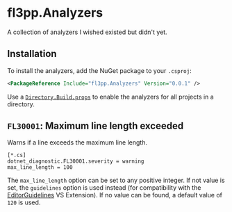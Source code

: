 # fl3pp.Analyzers

A collection of analyzers I wished existed but didn't yet.

## Installation

To install the analyzers, add the NuGet package to your `.csproj`:

```xml
<PackageReference Include="fl3pp.Analyzers" Version="0.0.1" />
```

Use a [`Directory.Build.props`](https://learn.microsoft.com/en-us/visualstudio/msbuild/customize-by-directory?view=vs-2022#directorybuildprops-and-directorybuildtargets)
to enable the analyzers for all projects in a directory.

## `FL30001`: Maximum line length exceeded

Warns if a line exceeds the maximum line length.

```editorconfig
[*.cs]
dotnet_diagnostic.FL30001.severity = warning
max_line_length = 100
```

The `max_line_length` option can be set to any positive integer.
If not value is set, the `guidelines` option is used instead (for compatibility with the
    [EditorGuidelines](https://marketplace.visualstudio.com/items?itemName=PaulHarrington.EditorGuidelines) VS Extension). 
If no value can be found, a default value of `120` is used.
